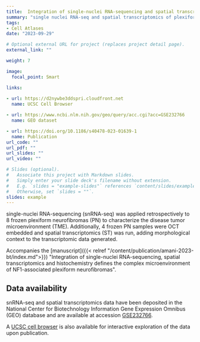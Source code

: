 ```yaml
---
title:  Integration of single-nuclei RNA-sequencing and spatial transcriptomics defines the complex microenvironment of NF1-associated plexiform neurofibromas  
summary: "single nuclei RNA-seq and spatial transcriptomics of plexiform neurofibromas"
tags: 
- Cell Atlases
date: "2023-09-29"

# Optional external URL for project (replaces project detail page).
external_link: ""

weight: 7

image:
  focal_point: Smart

links:
  
- url: https://d2nywbe3ddspri.cloudfront.net
  name: UCSC Cell Browser 

- url: https://www.ncbi.nlm.nih.gov/geo/query/acc.cgi?acc=GSE232766
  name: GEO dataset

- url: https://doi.org/10.1186/s40478-023-01639-1
  name: Publication
url_code: ""
url_pdf: ""
url_slides: ""
url_video: ""

# Slides (optional).
#   Associate this project with Markdown slides.
#   Simply enter your slide deck's filename without extension.
#   E.g. `slides = "example-slides"` references `content/slides/example-slides.md`.
#   Otherwise, set `slides = ""`.
slides: example
---
```


single-nuclei RNA-sequencing (snRNA-seq) was applied retrospectively to 8 frozen plexiform neurofibromas (PN) to characterize the disease tumor microenvironment (TME). Additionally, 4 frozen PN samples were OCT embedded and spatial transcriptomics (ST) was run, adding morphological context to the transcriptomic data generated.

Accompanies the [manuscript]({{< relref "/content/publication/amani-2023-bt/index.md">}}) "Integration of single-nuclei RNA-sequencing, spatial transcriptomics and histochemistry defines the complex microenvironment of NF1-associated plexiform neurofibromas".

## Data availability

snRNA-seq and spatial transcriptomics data have been deposited in the National Center for Biotechnology Information Gene Expression Omnibus (GEO) database and are available at accession [GSE232766](https://www.ncbi.nlm.nih.gov/geo/query/acc.cgi?acc=GSE232766).

A [UCSC cell browser](https://d2nywbe3ddspri.cloudfront.net) is also available for interactive exploration of the data upon publication.
  
